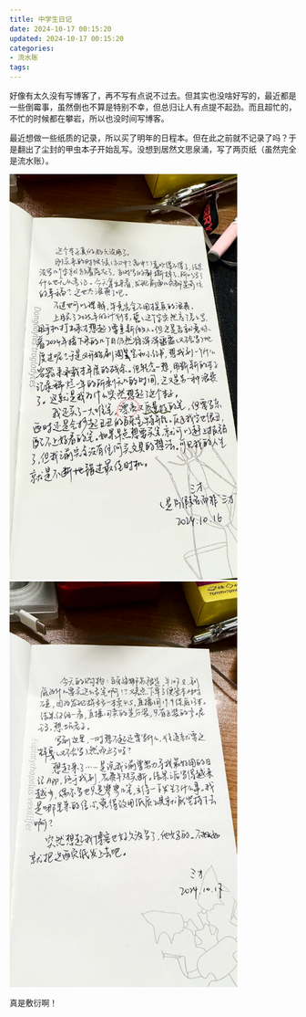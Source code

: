 ```yaml
---
title: 中学生日记
date: 2024-10-17 00:15:20
updated: 2024-10-17 00:15:20
categories:
- 流水账
tags:
---
```


好像有太久没有写博客了，再不写有点说不过去。但其实也没啥好写的，最近都是一些倒霉事，虽然倒也不算是特别不幸，但总归让人有点提不起劲。而且超忙的，不忙的时候都在攀岩，所以也没时间写博客。

最近想做一些纸质的记录，所以买了明年的日程本。但在此之前就不记录了吗？于是翻出了尘封的甲虫本子开始乱写。没想到居然文思泉涌，写了两页纸（虽然完全是流水账）。

<img width="400" alt="流水账2" src="https://github.com/greendolphindance/picx-images-hosting/raw/master/10031729095391_.pic_hd.5mnspxvfu4.webp">


<img width="400" alt="流水账1" src="https://github.com/greendolphindance/picx-images-hosting/raw/master/10041729095392_.pic_hd.1vyn4p6u1z.webp">

真是敷衍啊！